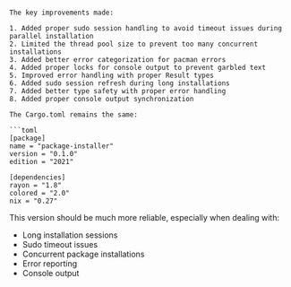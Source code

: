 ```

The key improvements made:

1. Added proper sudo session handling to avoid timeout issues during parallel installation
2. Limited the thread pool size to prevent too many concurrent installations
3. Added better error categorization for pacman errors
4. Added proper locks for console output to prevent garbled text
5. Improved error handling with proper Result types
6. Added sudo session refresh during long installations
7. Added better type safety with proper error handling
8. Added proper console output synchronization

The Cargo.toml remains the same:

```toml
[package]
name = "package-installer"
version = "0.1.0"
edition = "2021"

[dependencies]
rayon = "1.8"
colored = "2.0"
nix = "0.27"
```

This version should be much more reliable, especially when dealing with:
- Long installation sessions
- Sudo timeout issues
- Concurrent package installations
- Error reporting
- Console output
